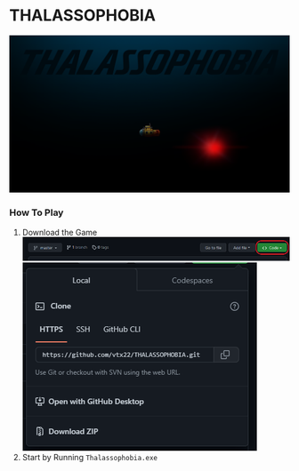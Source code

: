 # THALASSOPHOBIA
 ![Thalassophobia](/img/Thalassophobia.png)
### How To Play

1. Download the Game
   ![Code Button](/img/img0.png)
   ![Zip Button](/img/img1.png)
2. Start by Running ```Thalassophobia.exe```
